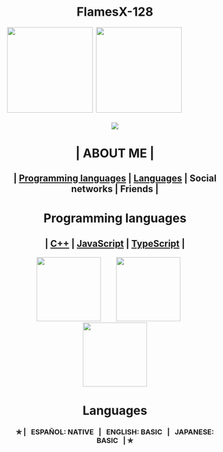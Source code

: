 <h1 align ="center"> FlamesX-128 </h1>

<img src="https://github-readme-stats.vercel.app/api?username=FlamesX-128&show_icons=true&theme=radical" widht="150" height="200">  ‍ ‍ ‍ <img src="https://github-readme-stats.vercel.app/api/top-langs/?username=FlamesX-128&theme=radical" widht="150" height="200">

<h5 align="center"> 
<img src="https://komarev.com/ghpvc/?username=FlamesX-128">
  </h5>

<h1 align ="center"> | ABOUT ME | </h1>

<h2 align ="center"> | 
  <a href="#PL">Programming languages</a> | <a href="#LG">Languages</a> | Social networks | Friends |
</h2>
  
<h1 align="center"> Programming languages </h1>
<a id="user-content-PL" class="anchor" aria-hidden="true" href="#-PL"> </a>
  
<h2 align="center"> |
  <a href="https://es.wikipedia.org/wiki/Dev-C%2B%2B">C++</a> | <a href="https://es.wikipedia.org/wiki/JavaScript">JavaScript</a> | <a href="https://es.wikipedia.org/wiki/TypeScript">TypeScript</a> |
</h2>

<h5 align="center">
<img src="https://user-images.githubusercontent.com/78381898/106524536-521f5300-64a8-11eb-9a2a-c5b64f90d205.png" wight="150" height="150" />  ‍  ‍  ‍  ‍  ‍  ‍  ‍  ‍  ‍  ‍  <img src="https://user-images.githubusercontent.com/78381898/106524543-53e91680-64a8-11eb-9fe0-e3504c7fef66.png" wight="150" height="150" />  ‍  ‍  ‍  ‍  ‍  ‍  ‍  ‍  ‍  <img src="https://user-images.githubusercontent.com/78381898/106524548-5481ad00-64a8-11eb-8da6-8c8f2f476254.png" wight="150" height="150" />
</h5>

<a id="user-content-LG" class="anchor" aria-hidden="true" href="#-LG"> </a>
<h1 align="center"> Languages </h1>

  <h3 align="center"> ✯ |  ‍  ‍ ESPAÑOL: NATIVE  ‍  ‍ |  ‍  ‍ ENGLISH: BASIC  ‍  ‍ |  ‍  ‍ JAPANESE: BASIC  ‍  ‍ | ✯ </h3> 
 













<!--
**FlamesX-128/FlamesX-128** is a ✨ _special_ ✨ repository because its `README.md` (this file) appears on your GitHub profile.

Here are some ideas to get you started:

- 🔭 I’m currently working on ...
- 🌱 I’m currently learning ...
- 👯 I’m looking to collaborate on ...
- 🤔 I’m looking for help with ...
- 💬 Ask me about ...
- 📫 How to reach me: ...
- 😄 Pronouns: ...
- ⚡ Fun fact: ...
-->
